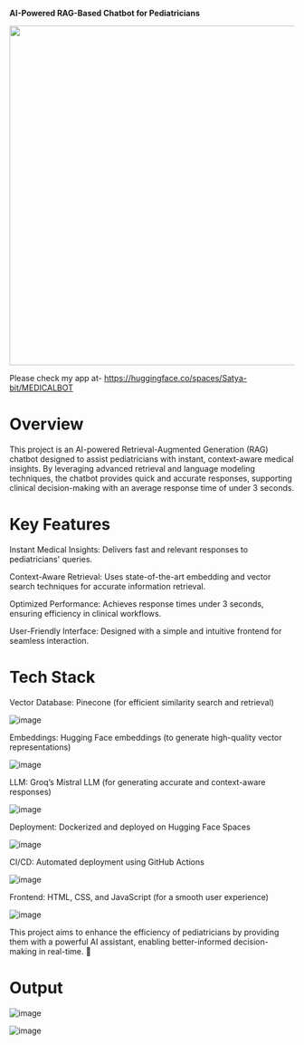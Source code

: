 **AI-Powered RAG-Based Chatbot for Pediatricians**

<img src="https://github.com/user-attachments/assets/f560103b-9ede-47a9-96d6-6abb34eec391" width="600">

Please check my app at- https://huggingface.co/spaces/Satya-bit/MEDICALBOT

# Overview

This project is an AI-powered Retrieval-Augmented Generation (RAG) chatbot designed to assist pediatricians with instant, context-aware medical insights. By leveraging advanced retrieval and language modeling techniques, the chatbot provides quick and accurate responses, supporting clinical decision-making with an average response time of under 3 seconds.

# Key Features

Instant Medical Insights: Delivers fast and relevant responses to pediatricians' queries.

Context-Aware Retrieval: Uses state-of-the-art embedding and vector search techniques for accurate information retrieval.

Optimized Performance: Achieves response times under 3 seconds, ensuring efficiency in clinical workflows.

User-Friendly Interface: Designed with a simple and intuitive frontend for seamless interaction.

# Tech Stack

Vector Database: Pinecone (for efficient similarity search and retrieval)

![image](https://github.com/user-attachments/assets/6521bdd8-39d3-4d9d-a16a-ea889bccbea4)

Embeddings: Hugging Face embeddings (to generate high-quality vector representations)

![image](https://github.com/user-attachments/assets/28945560-fa78-4202-adb9-9cab8ab3dc0f)

LLM: Groq’s Mistral LLM (for generating accurate and context-aware responses)

![image](https://github.com/user-attachments/assets/64786034-bc05-435a-9287-77043235816d)

Deployment: Dockerized and deployed on Hugging Face Spaces

![image](https://github.com/user-attachments/assets/d853509d-b4a4-4625-bc4b-757e12da451b)

CI/CD: Automated deployment using GitHub Actions

![image](https://github.com/user-attachments/assets/ad8416ec-f696-49d4-82c5-8f1a9a21541d)

Frontend: HTML, CSS, and JavaScript (for a smooth user experience)

![image](https://github.com/user-attachments/assets/aba3173a-ec6b-463d-ab03-ea59f982a69c)

This project aims to enhance the efficiency of pediatricians by providing them with a powerful AI assistant, enabling better-informed decision-making in real-time. 🚀

# Output

![image](https://github.com/user-attachments/assets/1d7f499c-6977-4b67-827b-7c4e97bb283e)

![image](https://github.com/user-attachments/assets/440329d6-0270-42e8-a9ef-62e8f57df5c1)
